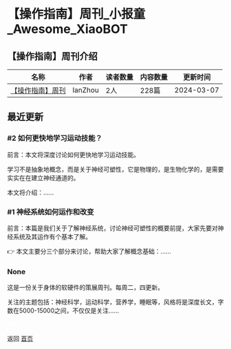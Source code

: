 # 【操作指南】周刊_小报童_Awesome_XiaoBOT

## 【操作指南】周刊介绍
>   
  


|名称|作者|读者数量|内容数量|更新时间|
|---|---|---|---|---|
|[【操作指南】周刊](https://xiaobot.net/p/body-mindguide?refer=9c3f1c95-a052-465a-9902-f6d75080262a)|IanZhou|2人|228篇|2024-03-07|

## 最近更新
### #2 如何更快地学习运动技能？

前言：本文将深度讨论如何更快地学习运动技能。

学习不是抽象地概念，而是关于神经可塑性，它是物理的，是生物化学的，是需要实实在在建立神经通道的。

本文将介绍：......

### #1 神经系统如何运作和改变

前言：本篇是我们关于了解神经系统，讨论神经可塑性的概要前提，大家先要对神经系统及其运作有个基本了解。

👉 本文主要分三个部分来讨论，帮助大家了解概念基础：......

### None

这是一份关于身体的软硬件的策展周刊。每周二，四更新。

关注的主题包括：神经科学，运动科学，营养学，睡眠等，风格将是深度长文，字数在5000-15000之间，不仅仅是关注......


<a href="https://github.com/Reno9527/awesome-xiaobot" style="color: white; text-decoration: none;">awesome-xiaobot</a>

返回 [首页](../README.md)

